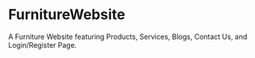 # FurnitureWebsite
A Furniture Website featuring Products, Services, Blogs, Contact Us, and Login/Register Page.
